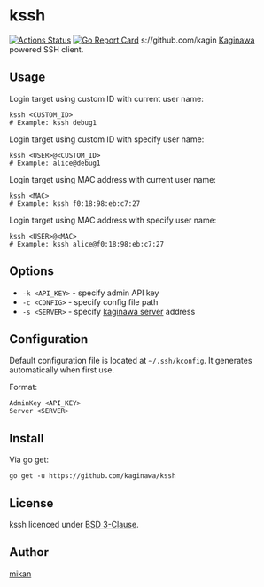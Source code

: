 kssh
====

[![Actions Status](https://github.com/kaginawa/kssh/workflows/Go/badge.svg)](https://github.com/kaginawa/kssh/actions)
[![Go Report Card](https://goreportcard.com/badge/github.com/kaginawa/kssh)](https://goreportcard.com/report/github.com/kaginawa/kssh)
s://github.com/kagin
[Kaginawa](httpawa/kaginawa) powered SSH client.

## Usage

Login target using custom ID with current user name:

```
kssh <CUSTOM_ID>
# Example: kssh debug1
```

Login target using custom ID with specify user name:

```
kssh <USER>@<CUSTOM_ID>
# Example: alice@debug1
```

Login target using MAC address with current user name:

```
kssh <MAC>
# Example: kssh f0:18:98:eb:c7:27
```

Login target using MAC address with specify user name:

```
kssh <USER>@<MAC>
# Example: kssh alice@f0:18:98:eb:c7:27
```

## Options

- `-k <API_KEY>` - specify admin API key
- `-c <CONFIG>` - specify config file path
- `-s <SERVER>` - specify [kaginawa server](https://github.com/kaginawa/kaginawa-server) address

## Configuration

Default configuration file is located at `~/.ssh/kconfig`.
It generates automatically when first use.

Format:

```
AdminKey <API_KEY>
Server <SERVER>
```

## Install

Via go get:

```
go get -u https://github.com/kaginawa/kssh
```

## License

kssh licenced under [BSD 3-Clause](LICENSE).

## Author

[mikan](https://github.com/mikan)
